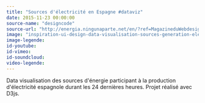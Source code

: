 ```yaml
---
title: "Sources d'électricité en Espagne #dataviz"
date: 2015-11-23 00:00:00
source-name: "designcode"
source-url: "http://energia.ningunaparte.net/en/?ref=MagazineduWebdesign"
image: "inspiration-ui-design-data-visualisation-sources-generation-electrique-espagne.jpg"
image-legende:
id-youtube:
id-vimeo:
id-soundcloud:
video-legende:
---
```


Data visualisation des sources d'énergie participant à la production d'électricité espagnole durant les 24 dernières heures. Projet réalisé avec D3js.

